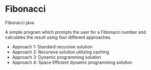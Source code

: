 # Fibonacci
Fibonacci.java 
 
A simple program which prompts the user for a Fibonacci number
and calculates the result using four different approaches.
 
* Approach 1: Standard recursive solution
* Approach 2: Recursive solution utilizing caching
* Approach 3: Dynamic programming solution
* Approach 4: Space Efficient dynamic programming solution
